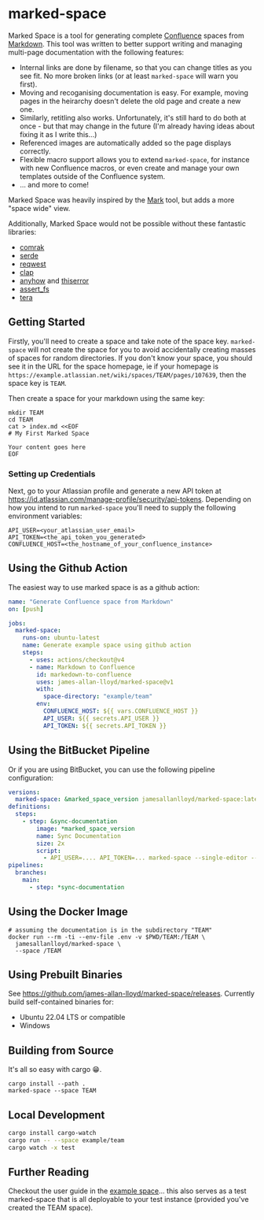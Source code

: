 # marked-space

Marked Space is a tool for generating complete
[Confluence](https://www.atlassian.com/software/confluence) spaces from
[Markdown](https://en.wikipedia.org/wiki/Markdown). This tool was written to
better support writing and managing multi-page documentation with the following
features:

- Internal links are done by filename, so that you can change titles as you see
  fit. No more broken links (or at least `marked-space` will warn you first).
- Moving and recoganising documentation is easy. For example, moving pages in
  the heirarchy doesn't delete the old page and create a new one.
- Similarly, retitling also works. Unfortunately, it's still hard to do both at
  once - but that may change in the future (I'm already having ideas about
  fixing it as I write this...)
- Referenced images are automatically added so the page displays correctly.
- Flexible macro support allows you to extend `marked-space`, for instance with
  new Confluence macros, or even create and manage your own templates outside of
  the Confluence system.
- ... and more to come!

Marked Space was heavily inspired by the
[Mark](https://github.com/kovetskiy/mark) tool, but adds a more "space wide" view.

Additionally, Marked Space would not be possible without these fantastic libraries:

- [comrak](https://github.com/kivikakk/comrak)
- [serde](https://serde.rs/)
- [reqwest](https://docs.rs/reqwest/latest/reqwest/)
- [clap](https://docs.rs/clap/latest/clap/)
- [anyhow](https://docs.rs/anyhow/latest/anyhow/) and [thiserror](https://docs.rs/thiserror/latest/thiserror/)
- [assert_fs](https://docs.rs/assert_fs/latest/assert_fs/)
- [tera](https://keats.github.io/tera/docs/)

## Getting Started

Firstly, you'll need to create a space and take note of the space key.
`marked-space` will not create the space for you to avoid accidentally creating
masses of spaces for random directories. If you don't know your space, you
should see it in the URL for the space homepage, ie if your homepage is
`https://example.atlassian.net/wiki/spaces/TEAM/pages/107639`, then the space
key is `TEAM`.

Then create a space for your markdown using the same key:

```shell
mkdir TEAM
cd TEAM
cat > index.md <<EOF
# My First Marked Space

Your content goes here
EOF
```

### Setting up Credentials

Next, go to your Atlassian profile and generate a new API token at
<https://id.atlassian.com/manage-profile/security/api-tokens>. Depending on how
you intend to run `marked-space` you'll need to supply the following
environment variables:

```pre
API_USER=<your_atlassian_user_email>
API_TOKEN=<the_api_token_you_generated>
CONFLUENCE_HOST=<the_hostname_of_your_confluence_instance>
```

## Using the Github Action

The easiest way to use marked space is as a github action:

```yaml
name: "Generate Confluence space from Markdown"
on: [push]

jobs:
  marked-space:
    runs-on: ubuntu-latest
    name: Generate example space using github action
    steps:
      - uses: actions/checkout@v4
      - name: Markdown to Confluence
        id: markedown-to-confluence
        uses: james-allan-lloyd/marked-space@v1
        with:
          space-directory: "example/team"
        env:
          CONFLUENCE_HOST: ${{ vars.CONFLUENCE_HOST }}
          API_USER: ${{ secrets.API_USER }}
          API_TOKEN: ${{ secrets.API_TOKEN }}
```

## Using the BitBucket Pipeline

Or if you are using BitBucket, you can use the following pipeline configuration:

```yaml
versions:
  marked-space: &marked_space_version jamesallanlloyd/marked-space:latest
definitions:
  steps:
    - step: &sync-documentation
        image: *marked_space_version
        name: Sync Documentation
        size: 2x
        script:
          - API_USER=.... API_TOKEN=... marked-space --single-editor --space example/team --host my-tenant.atlassian.net
pipelines:
  branches:
    main:
      - step: *sync-documentation
```

## Using the Docker Image

```shell
# assuming the documentation is in the subdirectory "TEAM"
docker run --rm -ti --env-file .env -v $PWD/TEAM:/TEAM \
  jamesallanlloyd/marked-space \
  --space /TEAM
```

## Using Prebuilt Binaries

See <https://github.com/james-allan-lloyd/marked-space/releases>. Currently
build self-contained binaries for:

- Ubuntu 22.04 LTS or compatible
- Windows

## Building from Source

It's all so easy with cargo 😁.

```shell
cargo install --path .
marked-space --space TEAM
```

## Local Development

```bash
cargo install cargo-watch
cargo run -- --space example/team
cargo watch -x test
```

## Further Reading

Checkout the user guide in the [example space](example/team/index.md)... this
also serves as a test marked-space that is all deployable to your test instance
(provided you've created the TEAM space).
